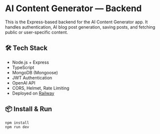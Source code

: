 # AI Content Generator — Backend

This is the Express-based backend for the AI Content Generator app. It handles authentication, AI blog post generation, saving posts, and fetching public or user-specific content.

## 🛠 Tech Stack

- Node.js + Express
- TypeScript
- MongoDB (Mongoose)
- JWT Authentication
- OpenAI API
- CORS, Helmet, Rate Limiting
- Deployed on [Railway](https://ai-content-backend-production.up.railway.app)

## 📦 Install & Run

```bash
npm install
npm run dev
```
